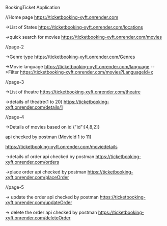 BookingTicket Application

//Home page
https://ticketbooking-xyft.onrender.com

->List of States
https://ticketbooking-xyft.onrender.com/locations

->quick search for movies
https://ticketbooking-xyft.onrender.com/movies

//page-2



->Genre type
https://ticketbooking-xyft.onrender.com/Genres

->Movie language
https://ticketbooking-xyft.onrender.com/language
-->Filter
https://ticketbooking-xyft.onrender.com/movies?LanguageId=x

//page-3

->List of theatre
https://ticketbooking-xyft.onrender.com/theatre

->details of theatre(1 to 20)
https://ticketbooking-xyft.onrender.com/details/1

//page-4

->Details of movies based on id {"id":[4,8,2]} 

api checked by postman
(MovieId 1 to 11)

https://ticketbooking-xyft.onrender.com/moviedetails

->details of order
api checked by postman
https://ticketbooking-xyft.onrender.com/orders

->place order
api checked by postman
https://ticketbooking-xyft.onrender.com/placeOrder

//page-5 

-> update the order 
api checked by postman
https://ticketbooking-xyft.onrender.com/updateOrder

-> delete the order
api checked by postman
https://ticketbooking-xyft.onrender.com/deleteOrder
